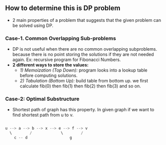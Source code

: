 ## How to determine this is DP problem
- 2 main properties of a problem that suggests that the given problem can be solved using DP.

### Case-1. Common Overlapping Sub-problems
- DP is not useful when there are no common overlapping subproblems. because there is no point storing the solutions if they are not needed again. Ex: recursive program for Fibonacci Numbers.
- **2 different ways to store the values:**
  - _1) Memoization (Top Down):_ program looks into a lookup table before computing solutions. 
  - _2) Tabulation (Bottom Up):_ build table from bottom up. we first calculate fib(0) then fib(1) then fib(2) then fib(3) and so on.

### Case-2: Optimal Substructure
- Shortest path of graph has this property. In given graph if we want to find shortest path from u to v.
```c

u --> a --> b --> x --> e --> f --> v
  \        /             \        /
    c -- d                   g
```
